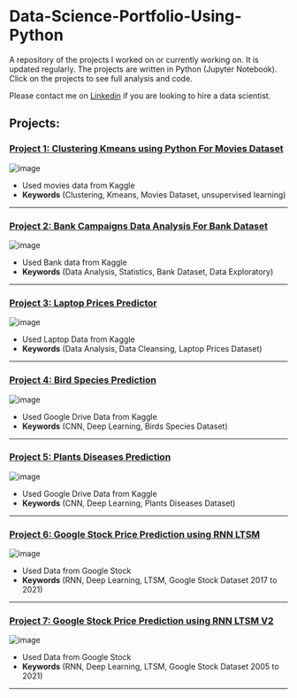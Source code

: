 # Data-Science-Portfolio-Using-Python
 
A repository of the projects I worked on or currently working on. It is updated regularly. The projects are written in Python (Jupyter Notebook). Click on the projects to see full analysis and code.

Please contact me on [Linkedin](https://www.linkedin.com/in/mostafafakhra) if you are looking to hire a data scientist.
 
## Projects:

###  [Project 1: Clustering Kmeans using Python For Movies Dataset](https://github.com/mostafafakhra/Data-Science-Portfolio-Using-Python/blob/main/Clustering/Clustering-Kmeans-using-Python-For-Movies-Dataset/Movies%20Dataset.ipynb)
![image](https://github.com/mostafafakhra/Data-Science-Portfolio-Using-Python/blob/main/Clustering/Clustering-Kmeans-using-Python-For-Movies-Dataset/1.png)
* Used movies data from Kaggle
* **Keywords** (Clustering, Kmeans, Movies Dataset, unsupervised learning)

---

###  [Project 2: Bank Campaigns Data Analysis For Bank Dataset](https://github.com/mostafafakhra/Data-Science-Portfolio-Using-Python/blob/main/Data%20Analysis/Bank%20Campaigns/Bank%20Campaigns%20Data%20Analysis.ipynb)
![image](https://github.com/mostafafakhra/Data-Science-Portfolio-Using-Python/blob/main/Data%20Analysis/Bank%20Campaigns/1.jpg)
* Used Bank data from Kaggle
* **Keywords** (Data Analysis, Statistics, Bank Dataset, Data Exploratory)

---

###  [Project 3: Laptop Prices Predictor](https://github.com/mostafafakhra/Data-Science-Portfolio-Using-Python/blob/main/Laptop%20Prices%20Predictor/Laptop%20Price%20Predictor.ipynb)
![image](https://github.com/mostafafakhra/Data-Science-Portfolio-Using-Python/blob/main/Laptop%20Prices%20Predictor/1.jpg)
* Used Laptop Data from Kaggle
* **Keywords** (Data Analysis, Data Cleansing, Laptop Prices Dataset)

---

###  [Project 4: Bird Species Prediction](https://github.com/mostafafakhra/Data-Science-Portfolio-Using-Python/blob/main/Bird%20Species%20Prediction/Bird_Species_Prediction.ipynb)
![image](https://github.com/mostafafakhra/Data-Science-Portfolio-Using-Python/blob/main/Bird%20Species%20Prediction/Screenshot%202022-05-27%20191051.jpg)
* Used Google Drive Data from Kaggle
* **Keywords** (CNN, Deep Learning, Birds Species Dataset)

---

###  [Project 5: Plants Diseases Prediction](https://github.com/mostafafakhra/Data-Science-Portfolio-Using-Python/blob/main/Plant%20Diseases%20Prediction/Plant_Diseases_Prediction_using_CNN.ipynb)
![image](https://github.com/mostafafakhra/Data-Science-Portfolio-Using-Python/blob/main/Plant%20Diseases%20Prediction/Plants%20Sample%20Image.jpg)
* Used Google Drive Data from Kaggle
* **Keywords** (CNN, Deep Learning, Plants Diseases Dataset)

---

###  [Project 6: Google Stock Price Prediction using RNN LTSM](https://github.com/mostafafakhra/Data-Science-Portfolio-Using-Python/blob/main/Google%20Stock%20Price%20Prediction%20using%20RNN%20LTSM/Google_Stock_Price_Prediction_using_RNN.ipynb)
![image](https://github.com/mostafafakhra/Data-Science-Portfolio-Using-Python/blob/main/Google%20Stock%20Price%20Prediction%20using%20RNN%20LTSM/Screenshot%202022-06-27%20054208.jpg)
* Used Data from Google Stock
* **Keywords** (RNN, Deep Learning, LTSM, Google Stock Dataset 2017 to 2021)

---

###  [Project 7: Google Stock Price Prediction using RNN LTSM V2](https://github.com/mostafafakhra/Data-Science-Portfolio-Using-Python/blob/main/Google_Stock_Price_Prediction_using_RNN_LTSM_V2/Google_Stock_Price_Prediction_using_RNN_LTSM_V2.ipynb)
![image](https://github.com/mostafafakhra/Data-Science-Portfolio-Using-Python/blob/main/Google_Stock_Price_Prediction_using_RNN_LTSM_V2/Screenshot%202022-07-11%20073646.jpg)
* Used Data from Google Stock
* **Keywords** (RNN, Deep Learning, LTSM, Google Stock Dataset 2005 to 2021)

---
